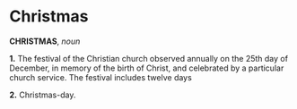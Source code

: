 # Christmas

**CHRISTMAS**, _noun_

**1.** The festival of the Christian church observed annually on the 25th day of December, in memory of the birth of Christ, and celebrated by a particular church service. The festival includes twelve days

**2.** Christmas-day.